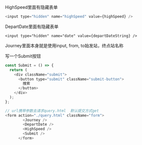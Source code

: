 HighSpeed里面有隐藏表单

```js
<input type="hidden" name="highSpeed" value={highSpeed} />
```

DepartDate里面有隐藏表单

```
<input type="hidden" name="date" value={departDateString} />
```

Journey里面本身就是使用input, from, to始发站，终点站名称

写一个Submit按钮

```js
const Submit = () => {
  return (
    <div className="submit">
      <button type="submit" className="submit-button">
        搜索
      </button>
    </div>
  );
};
```

```js
// url携带参数去请求query.html  默认提交方式get 
<form action="./query.html" className="form">
        <Journey />
        <DepartDate />
        <HighSpeed />
        <Submit />
      </form>
```

